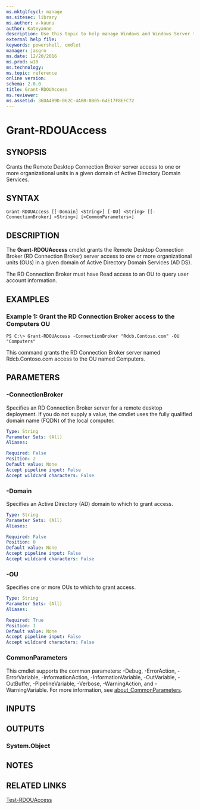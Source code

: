 ```yaml
---
ms.mktglfcycl: manage
ms.sitesec: library
ms.author: v-kaunu
author: Kateyanne
description: Use this topic to help manage Windows and Windows Server technologies with Windows PowerShell.
external help file: 
keywords: powershell, cmdlet
manager: jasgro
ms.date: 12/20/2016
ms.prod: w10
ms.technology: 
ms.topic: reference
online version: 
schema: 2.0.0
title: Grant-RDOUAccess
ms.reviewer:
ms.assetid: 36DA4B9D-062C-4A8B-8B05-64E17F8EFC72
---
```


# Grant-RDOUAccess

## SYNOPSIS
Grants the Remote Desktop Connection Broker server access to one or more organizational units in a given domain of Active Directory Domain Services.

## SYNTAX

```
Grant-RDOUAccess [[-Domain] <String>] [-OU] <String> [[-ConnectionBroker] <String>] [<CommonParameters>]
```

## DESCRIPTION
The **Grant-RDOUAccess** cmdlet grants the Remote Desktop Connection Broker (RD Connection Broker) server access to one or more organizational units (OUs) in a given domain of Active Directory Domain Services (AD DS).

The RD Connection Broker must have Read access to an OU to query user account information.

## EXAMPLES

### Example 1: Grant the RD Connection Broker access to the Computers OU
```
PS C:\> Grant-RDOUAccess -ConnectionBroker "Rdcb.Contoso.com" -OU "Computers"
```

This command grants the RD Connection Broker server named Rdcb.Contoso.com access to the OU named Computers.

## PARAMETERS

### -ConnectionBroker
Specifies an RD Connection Broker server for a remote desktop deployment.
If you do not supply a value, the cmdlet uses the fully qualified domain name (FQDN) of the local computer.

```yaml
Type: String
Parameter Sets: (All)
Aliases: 

Required: False
Position: 2
Default value: None
Accept pipeline input: False
Accept wildcard characters: False
```

### -Domain
Specifies an Active Directory (AD) domain to which to grant access.

```yaml
Type: String
Parameter Sets: (All)
Aliases: 

Required: False
Position: 0
Default value: None
Accept pipeline input: False
Accept wildcard characters: False
```

### -OU
Specifies one or more OUs to which to grant access.

```yaml
Type: String
Parameter Sets: (All)
Aliases: 

Required: True
Position: 1
Default value: None
Accept pipeline input: False
Accept wildcard characters: False
```

### CommonParameters
This cmdlet supports the common parameters: -Debug, -ErrorAction, -ErrorVariable, -InformationAction, -InformationVariable, -OutVariable, -OutBuffer, -PipelineVariable, -Verbose, -WarningAction, and -WarningVariable. For more information, see [about_CommonParameters](http://go.microsoft.com/fwlink/?LinkID=113216).

## INPUTS

## OUTPUTS

### System.Object

## NOTES

## RELATED LINKS

[Test-RDOUAccess](./Test-RDOUAccess.md)

